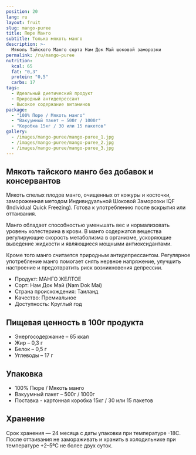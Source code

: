 ```yaml
---
position: 20
lang: ru
layout: fruit
slug: mango-puree
title: Пюре Манго
subtitle: Только мякоть манго
description: >-
  Mяколь Тайского Манго сорта Нам Док Май шоковой заморозки
permalink: /ru/mango-puree
nutrition:
  kcal: 65
  fat: "0,3"
  protein: "0,5"
  carbs: 17
tags:
  - Идеальный диетический продукт
  - Природный антидепрессант
  - Высокое содержание витаминов
package:
  - "100% Пюре / Мякоть манго"
  - "Вакуумный пакет – 500г / 1000г"
  - "Коробка 15кг / 30 или 15 пакетов"
gallery:
  - /images/mango-puree/mango-puree_1.jpg
  - /images/mango-puree/mango-puree_2.jpg
  - /images/mango-puree/mango-puree_3.jpg
---
```


## Мякоть тайского манго без добавок и консервантов

Мякоть спелых плодов манго, очищенных от кожуры и косточки, замороженная
методом Индивидуальной Шоковой Заморозки IQF (Individual Quick Freezing).
Готова к употреблению после вскрытия или оттаивания.

Манго обладает способностью уменьшать вес и нормализовать уровень холестерина в
крови. В манго содержатся вещества регулирующие скорость метаболизма в
организме, ускоряющие выведение жидкости и являющиеся мощными антиоксидантами.

Кроме того манго считается природным антидепрессантом. Регулярное
употребление манго помогает снять нервное напряжение, улучшить настроение и
предотвратить риск возникновения депрессии.

* Продукт: МАНГО ЖЕЛТОЕ
* Сорт: Нам Док Май (Nam Dok Mai)
* Страна происхождения: Таиланд
* Качество: Премиальное
* Доступность: Круглый год

## Пищевая ценность в 100г продукта

* Энергосодержание – 65 ккал
* Жир – 0,3 г
* Белок – 0,5 г
* Углеводы – 17 г

## Упаковка

* 100% Пюре / Мякоть манго
* Вакуумный пакет – 500г / 1000г
* Поставка - картонная коробка 15кг / 30 или 15 пакетов

## Хранение

Срок хранения — 24 месяца с даты упаковки при температуре -18С. После
оттаивания не замораживать и хранить в холодильнике при температуре +2–5ªС не
более двух суток.
